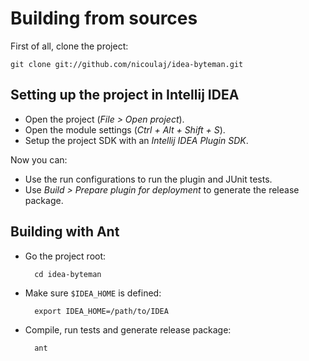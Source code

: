 Building from sources
=====================

First of all, clone the project:

    git clone git://github.com/nicoulaj/idea-byteman.git


Setting up the project in Intellij IDEA
---------------------------------------

* Open the project (*File > Open project*).
* Open the module settings (*Ctrl + Alt + Shift + S*).
* Setup the project SDK with an *Intellij IDEA Plugin SDK*.

Now you can:

* Use the run configurations to run the plugin and JUnit tests.
* Use *Build > Prepare plugin for deployment* to generate the release package.


Building with Ant
-----------------

* Go the project root:

        cd idea-byteman

* Make sure `$IDEA_HOME` is defined:

        export IDEA_HOME=/path/to/IDEA

* Compile, run tests and generate release package:

        ant
